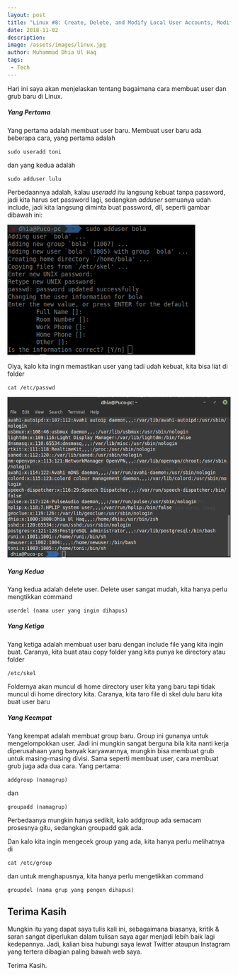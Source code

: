 ```yaml
---
layout: post
title: "Linux #8: Create, Delete, and Modify Local User Accounts, Modify Local Groups and Group Memberships"
date: 2018-11-02
description: 
image: /assets/images/linux.jpg
author: Muhammad Dhia Ul Haq
tags:
 - Tech
---
```


Hari ini saya akan menjelaskan tentang bagaimana cara membuat user dan grub baru di Linux.

##### Yang Pertama

Yang pertama adalah membuat user baru. Membuat user baru ada beberapa cara, yang pertama adalah

```console
sudo useradd toni
```

dan yang kedua adalah

```console
sudo adduser lulu
```

Perbedaannya adalah, kalau *useradd* itu langsung kebuat tanpa password, jadi kita harus set password lagi, sedangkan *adduser* semuanya udah include, jadi kita langsung diminta buat password, dll, seperti gambar dibawah ini:

![Placeholder](/assets/images/user2.png)

Oiya, kalo kita ingin memastikan user yang tadi udah kebuat, kita bisa liat di folder 

```console
cat /etc/passwd
```
![Placeholder](/assets/images/user1.png)


##### Yang Kedua

Yang kedua adalah delete user. Delete user sangat mudah, kita hanya perlu mengtikkan command

```console
userdel (nama user yang ingin dihapus)
```

##### Yang Ketiga

Yang ketiga adalah membuat user baru dengan include file yang kita ingin buat. Caranya, kita buat atau copy folder yang kita punya ke directory atau folder

```console
/etc/skel
```
Foldernya akan muncul di home directory user kita yang baru tapi tidak muncul di home directory kita. Caranya, kita taro file di skel dulu baru kita buat user baru

##### Yang Keempat

Yang keempat adalah membuat group baru. Group ini gunanya untuk mengelompokkan user. Jadi ini mungkin sangat berguna bila kita nanti kerja diperusahaan yang banyak karyawannya, mungkin bisa membuat grub untuk masing-masing divisi. Sama seperti membuat user, cara membuat grub juga ada dua cara. Yang pertama:

```console
addgroup (namagrup)
```
dan
```console
groupadd (namagrup)
```

Perbedaanya mungkin hanya sedikit, kalo addgroup ada semacam prosesnya gitu, sedangkan groupadd gak ada.

Dan kalo kita ingin mengecek group yang ada, kita hanya perlu melihatnya di

```console
cat /etc/group
```

dan untuk menghapusnya, kita hanya perlu mengetikkan command

```console
groupdel (nama grup yang pengen dihapus)
```

## Terima Kasih
Mungkin itu yang dapat saya tulis kali ini, sebagaimana biasanya, kritik & saran sangat diperlukan dalam tulisan saya agar menjadi lebih baik lagi kedepannya. Jadi, kalian bisa hubungi saya lewat Twitter ataupun Instagram yang tertera dibagian paling bawah web saya. 

Terima Kasih. 